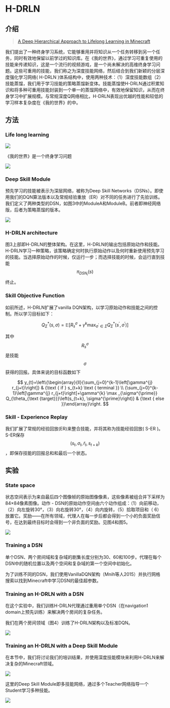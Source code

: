 # H-DRLN

## 介绍

> [A Deep Hierarchical Approach to Lifelong Learning in Minecraft](https://arxiv.org/pdf/1604.07255.pdf)

我们提出了一种终身学习系统，它能够重用并将知识从一个任务转移到另一个任务，同时有效地保留以前学过的知识库。在《我的世界》，通过学习可重复使用的技能来传递知识，这是一个流行的视频游戏，是一个尚未解决的高维终身学习问题。这些可重用的技能，我们称之为深度技能网络，然后结合到我们新颖的分层深度强化学习网络\( H-DRLN \)体系结构中，使用两种技术：（1）深度技能数组（2）技能蒸馏，我们用于学习技能的策略蒸馏新变体。技能蒸馏使H-DRLN通过积累知识和将多种可重用技能封装到一个单一的蒸馏网络中，有效地保留知识，从而在终身学习中扩展规模。与常规深度Q网络相比，H-DRLN表现出优越的性能和较低的学习样本复杂度在《我的世界》的中。

## 方法

### Life long learning

![](../../.gitbook/assets/image%20%28115%29.png)

《我的世界》是一个终身学习问题

![](../../.gitbook/assets/image%20%28124%29.png)

### Deep Skill Module

预先学习的技能被表示为深层网络，被称为Deep Skill Networks（DSNs）。即使用我们的DQN算法版本以及常规经验重放（ER）对不同的任务进行了先验训练。我们定义了两种类型的DSN，如图3中的ModuleA和ModuleB。前者即神经网络版，后者为策略蒸馏的版本。

![](../../.gitbook/assets/image%20%2850%29.png)

### H-DRLN architecture

图3上部即H-DRLN的整体架构。在这里，H-DRLN的输出包括原始动作和技能。 H-DRLN学习一种策略，该策略确定何时执行原始动作以及何时重新使用预先学习的技能。当选择原始动作的时候，仅运行一步；而选择技能的时候，会运行直到技能 $$\pi_{D S N_{i}}(s)$$ 终止。

### Skill Objective Function

如前所述，H-DRLN扩展了vanilla DQN架构，以学习原始动作和技能之间的控制。所以学习目标如下：

$$
Q_{\Sigma}^{*}(s, \sigma)=\mathbb{E}\left[R_{s}^{\sigma}+\gamma^{k} \max _{\sigma^{\prime} \in \Sigma} Q_{\Sigma}^{*}\left(s^{\prime}, \sigma^{\prime}\right)\right]
$$

其中 $$R_{s}^{\sigma}$$ 是技能 $${\sigma}$$ 获得的回报。具体来说的目标函数如下

$$
y_{t}=\left\{\begin{array}{ll}{\sum_{j=0}^{k-1}\left[\gamma^{j} r_{j+t}\right]} & {\text { if } s_{t+k} \text { terminal }} \\ {\sum_{j=0}^{k-1}\left[\gamma^{j} r_{j+t}\right]+\gamma^{k} \max _{\sigma^{\prime}} Q_{\theta_{\text {target}}}\left(s_{t+k}, \sigma^{\prime}\right)} & {\text { else }}\end{array}\right.
$$

### Skill - Experience Replay

我们扩展了常规的经验回放\(ER\)来整合技能，并将其称为技能经验回放\( S-ER \)。S-ER保存 $$\left(s_{t}, \sigma_{t}, \tilde{r}_{t}, s_{t+k}\right)$$ ，即保存技能的回报总和和最后一个状态。

## 实验

### State space

状态空间表示为来自最后四个图像帧的原始图像像素，这些像素被组合并下采样为84×84像素图像。动作 - DSN的原始动作空间由六个动作组成：（1）向前移动，（2）向左旋转30°，（3）向右旋转30°，（4）向内旋转，（5）拾取项目和（ 6）放置它。奖励——在所有领域，代理人在每一步后都会得到一个小的负面奖励信号，在达到最终目标时会得到一个非负面的奖励。见图4和图5。

![](../../.gitbook/assets/image%20%2830%29.png)

### Training a DSN

单个DSN、两个房间域和复杂域的剧集长度分别为30、60和100步。代理在每个DSN中的随机位置以及两个空间和复杂域的第一个空间中初始化。

为了训练不同的DSN，我们使用VanillaDQN架构（Mnih等人2015）并执行网格搜索以找到Minecraft中学习DSN的最佳超参数。

### Training an H-DRLN with a DSN

在这个实验中，我们训练H-DRLN代理通过重用单个DSN（在navigation1 domain上预先训练）来解决两个房间的复杂任务。

我们在两个房间领域（图4）训练了H-DRLN架构以及标准DQN。

![](../../.gitbook/assets/image%20%2870%29.png)

### Training an H-DRLN with a Deep Skill Module

在本节中，我们将讨论我们的培训结果，并使用深度技能模块来利用H-DRLN来解决复杂的Minecraft领域。

![](../../.gitbook/assets/image%20%28127%29.png)

这里的Deep Skill Module即多技能网络，通过多个Teacher网络指导一个Student学习多种技能。

![](../../.gitbook/assets/image%20%28171%29.png)





### 




